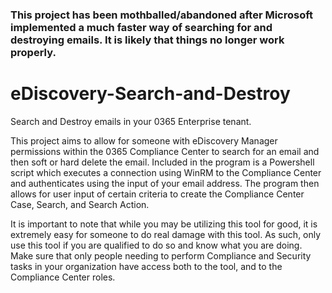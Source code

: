 ### This project has been mothballed/abandoned after Microsoft implemented a much faster way of searching for and destroying emails. It is likely that things no longer work properly. 

# eDiscovery-Search-and-Destroy
Search and Destroy emails in your 0365 Enterprise tenant. 

  This project aims to allow for someone with eDiscovery Manager permissions within the 0365 Compliance Center to search for an email and then soft or hard delete the email.
  Included in the program is a Powershell script which executes a connection using WinRM to the Compliance Center and authenticates using the input of your email address.
  The program then allows for user input of certain criteria to create the Compliance Center Case, Search, and Search Action. 



It is important to note that while you may be utilizing this tool for good, it is extremely easy for someone to do real damage with this tool. As such, only use this tool
if you are qualified to do so and know what you are doing. Make sure that only people needing to perform Compliance and Security tasks in your organization have access both to the tool, and to the Compliance Center roles. 
